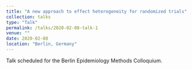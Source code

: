 ```yaml
---
title: "A new approach to effect heterogeneity for randomized trials"
collection: talks
type: "Talk"
permalink: /talks/2020-02-08-talk-1
venue: ""
date: 2020-02-08
location: "Berlin, Germany"
---
```

Talk scheduled for the Berlin Epidemiology Methods Colloquium. 


